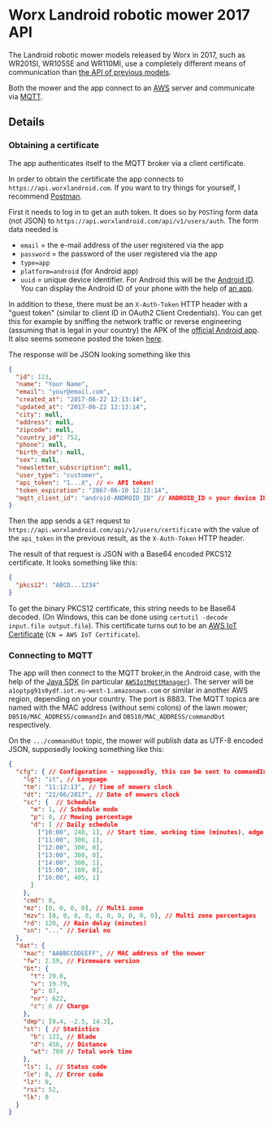 # Worx Landroid robotic mower 2017 API

The Landroid robotic mower models released by Worx in 2017, such as WR201SI, WR105SE and WR110MI, use a completely 
different means of communication than [the API of previous models](landroid-api.md).
 
Both the mower and the app connect to an [AWS](https://aws.amazon.com/) server and communicate via [MQTT](http://mqtt.org/).

## Details

### Obtaining a certificate

The app authenticates itself to the MQTT broker via a client certificate. 

In order to obtain the certificate the app connects to `https://api.worxlandroid.com`. 
If you want to try things for yourself, I recommend [Postman](https://www.getpostman.com/).

First it needs to log in to get an auth token. It does so by `POST`ing form data (not JSON) to 
`https://api.worxlandroid.com/api/v1/users/auth`. The form data needed is
* `email` = the e-mail address of the user registered via the app
* `password` = the password of the user registered via the app
* `type=app`
* `platform=android` (for Android app)
* `uuid` = unique device identifier. For Android this will be the 
   [Android ID](https://developer.android.com/reference/android/provider/Settings.Secure.html#ANDROID_ID). You can
   display the Android ID of your phone with the help of [an app](https://play.google.com/store/search?q=device%20id).

In addition to these, there must be an `X-Auth-Token` HTTP header with a "guest token" (similar to client ID in OAuth2 
Client Credentials). You can get this for example by sniffing the network traffic or reverse engineering (assuming that is 
legal in your country) the APK of the [official Android app](https://play.google.com/store/apps/details?id=it.vt100.landroid).
It also seems someone posted the token [here](https://pastebin.com/JMmVCUrf).

The response will be JSON looking something like this
```json
{
  "id": 123,
  "name": "Your Name",
  "email": "your@email.com",
  "created_at": "2017-06-22 12:13:14",
  "updated_at": "2017-06-22 12:13:14",
  "city": null,
  "address": null,
  "zipcode": null,
  "country_id": 752,
  "phone": null,
  "birth_date": null,
  "sex": null,
  "newsletter_subscription": null,
  "user_type": "customer",
  "api_token": "1...X", // <- API token!
  "token_expiration": "2067-06-10 12:13:14",
  "mqtt_client_id": "android-ANDROID_ID" // ANDROID_ID = your device ID 
}
```

Then the app sends a `GET` request to `https://api.worxlandroid.com/api/v1/users/certificate` with the value of the 
`api_token` in the previous result, as the `X-Auth-Token` HTTP header.
 
The result of that request is JSON with a Base64 encoded PKCS12 certificate. It looks something like this:
```json
{
  "pkcs12": "ABCD...1234"
}
```

To get the binary PKCS12 certificate, this string needs to be Base64 decoded. (On Windows, this can be done using 
`certutil -decode input.file output.file`). This certificate turns out to be an 
[AWS IoT Certificate](http://docs.aws.amazon.com/iot/latest/developerguide/x509-certs.html) (`CN = AWS IoT Certificate`).

### Connecting to MQTT

The app will then connect to the MQTT broker,in the Android case, with the help of the [Java SDK](https://aws.amazon.com/sdk-for-java/)
(in particular [`AWSIotMqttManager`](http://docs.aws.amazon.com/AWSAndroidSDK/latest/javadoc/com/amazonaws/mobileconnectors/iot/AWSIotMqttManager.html)).
The server will be `a1optpg91s0ydf.iot.eu-west-1.amazonaws.com` or similar in another AWS region, depending on your country. 
The port is 8883. The MQTT topics are named with the MAC address (without semi colons) of the lawn mower; 
`DB510/MAC_ADDRESS/commandIn` and `DB510/MAC_ADDRESS/commandOut` respectively.

On the `.../commandOut` topic, the mower will publish data as UTF-8 encoded JSON, supposedly looking something like this:
```json
{  
  "cfg": { // Configuration - supposedly, this can be sent to commandIn topic to update config  
    "lg": "it", // Language
    "tm": "11:12:13", // Time of mowers clock
    "dt": "22/06/2017", // Date of mowers clock
    "sc": {  // Schedule  
      "m": 1, // Schedule mode
      "p": 0, // Mowing percentage
      "d": [ // Daily schedule
        ["10:00", 240, 1], // Start time, working time (minutes), edge cutting enabled
        ["11:00", 300, 1],
        ["12:00", 300, 0],
        ["13:00", 300, 0],
        ["14:00", 300, 1],
        ["15:00", 180, 0], 
        ["16:00", 405, 1]
      ]
    },
    "cmd": 0,
    "mz": [0, 0, 0, 0], // Multi zone
    "mzv": [0, 0, 0, 0, 0, 0, 0, 0, 0, 0], // Multi zone percentages
    "rd": 120, // Rain delay (minutes)
    "sn": "..." // Serial no
  },
  "dat": {  
    "mac": "AABBCCDDEEFF", // MAC address of the mower
    "fw": 2.59, // Firmeware version
    "bt": {  
      "t": 29.0,
      "v": 19.79,
      "p": 87,
      "nr": 622,
      "c": 0 // Charge
    },
    "dmp": [0.4, -2.5, 14.3],
    "st": { // Statistics 
      "b": 123, // Blade
      "d": 456, // Distance
      "wt": 789 // Total work time
    },
    "ls": 1, // Status code
    "le": 0, // Error code
    "lz": 0,
    "rsi": 52,
    "lk": 0
  }
}
```